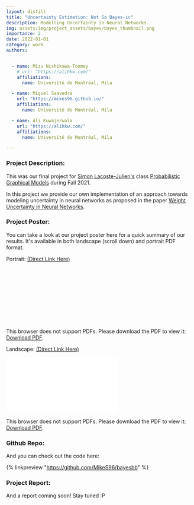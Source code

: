 ```yaml
---
layout: distill
title: "Uncertainty Estimation: Not So Bayes-ic"
description: Modelling Uncertainty in Neural Networks.
img: assets/img/project_assets/bayes/bayes_thumbnail.png
importance: 2
date: 2022-01-01
category: work
authors:


  - name: Mizu Nishikawa-Toomey
    # url: "https://alihkw.com/"
    affiliations:
      name: Université de Montréal, Mila

  - name: Miguel Saavedra
    url: "https://mikes96.github.io/"
    affiliations:
      name: Université de Montréal, Mila 

  - name: Ali Kuwajerwala
    url: "https://alihkw.com/"
    affiliations:
      name: Université de Montréal, Mila

---
```

### Project Description:


This was our final project for [Simon Lacoste-Julien's](http://www.iro.umontreal.ca/~slacoste/) class [Probabilistic Graphical Models](http://www.iro.umontreal.ca/~slacoste/teaching/ift6269/A21/) during Fall 2021.

In this project we provide our own implementation of an approach towards modeling uncertainty in neural networks as proposed in the paper [Weight Uncertainty in Neural Networks](https://arxiv.org/abs/1505.05424).


### Project Poster:

You can take a look at our project poster here for a quick summary of our results. It's available in both landscape (scroll down) and portrait PDF format.

Portrait: [(Direct Link Here)](/assets/img/project_assets/bayes/bayes_poster_long.pdf)


<object data="/assets/img/project_assets/bayes/bayes_poster_long.pdf" type="application/pdf" width="700px" height="700px">
    <embed src="/assets/img/project_assets/bayes/bayes_poster_long.pdf">
        <p>This browser does not support PDFs. Please download the PDF to view it: <a href="http://alihkw.com/assets/img/project_assets/bayes/bayes_poster_long.pdf">Download PDF</a>.</p>
    </embed>
</object>

Landscape: [(Direct Link Here)](/assets/img/project_assets/bayes/bayes_poster.pdf)

<object data="/assets/img/project_assets/bayes/bayes_poster.pdf" type="application/pdf" width="700px" height="700px">
    <embed src="/assets/img/project_assets/bayes/bayes_poster.pdf">
        <p>This browser does not support PDFs. Please download the PDF to view it: <a href="http://alihkw.com/assets/img/project_assets/bayes/bayes_poster.pdf">Download PDF</a>.</p>
    </embed>
</object>



### Github Repo:

And you can check out the code here:

{% linkpreview "https://github.com/MikeS96/bayesbb" %}


### Project Report:

And a report coming soon! Stay tuned :P

<!-- ### Poster Image (PNG)

You may wanna open this in a new tab

<div class="row">
    <div class="col-sm mt-3 mt-md-0">
        <img class="img-fluid rounded z-depth-1" src="{{ '/assets/img/project_assets/bayes/bayes_poster.png' | relative_url }}" alt="" title="PGM Final Project Poster"/>
    </div>
</div>
<div class="caption">
    "Uncertainty Estimation: Not So Bayes-ic"
</div> -->

<!-- assets/img/project_assets/

Every project has a beautiful feature showcase page.
It's easy to include images in a flexible 3-column grid format.
Make your photos 1/3, 2/3, or full width.

To give your project a background in the portfolio page, just add the img tag to the front matter like so:

    ---
    layout: page
    title: project
    description: a project with a background image
    img: /assets/img/12.jpg
    ---

<div class="row">
    <div class="col-sm mt-3 mt-md-0">
        <img class="img-fluid rounded z-depth-1" src="{{ '/assets/img/1.jpg' | relative_url }}" alt="" title="example image"/>
    </div>
    <div class="col-sm mt-3 mt-md-0">
        <img class="img-fluid rounded z-depth-1" src="{{ '/assets/img/3.jpg' | relative_url }}" alt="" title="example image"/>
    </div>
    <div class="col-sm mt-3 mt-md-0">
        <img class="img-fluid rounded z-depth-1" src="{{ '/assets/img/5.jpg' | relative_url }}" alt="" title="example image"/>
    </div>
</div>
<div class="caption">
    Caption photos easily. On the left, a road goes through a tunnel. Middle, leaves artistically fall in a hipster photoshoot. Right, in another hipster photoshoot, a lumberjack grasps a handful of pine needles.
</div>
<div class="row">
    <div class="col-sm mt-3 mt-md-0">
        <img class="img-fluid rounded z-depth-1" src="{{ '/assets/img/project_assets/bayes_poster-1.png' | relative_url }}" alt="" title="example image"/>
    </div>
</div>
<div class="caption">
    This image can also have a caption. It's like magic.
</div>

You can also put regular text between your rows of images.
Say you wanted to write a little bit about your project before you posted the rest of the images.
You describe how you toiled, sweated, *bled* for your project, and then... you reveal it's glory in the next row of images.


<div class="row justify-content-sm-center">
    <div class="col-sm-8 mt-3 mt-md-0">
        <img class="img-fluid rounded z-depth-1" src="{{ '/assets/img/6.jpg' | relative_url }}" alt="" title="example image"/>
    </div>
    <div class="col-sm-4 mt-3 mt-md-0">
        <img class="img-fluid rounded z-depth-1" src="{{ '/assets/img/11.jpg' | relative_url }}" alt="" title="example image"/>
    </div>
</div>
<div class="caption">
    You can also have artistically styled 2/3 + 1/3 images, like these.
</div>


The code is simple.
Just wrap your images with `<div class="col-sm">` and place them inside `<div class="row">` (read more about the <a href="https://getbootstrap.com/docs/4.4/layout/grid/" target="_blank">Bootstrap Grid</a> system).
To make images responsive, add `img-fluid` class to each; for rounded corners and shadows use `rounded` and `z-depth-1` classes.
Here's the code for the last row of images above:

```html
<div class="row justify-content-sm-center">
    <div class="col-sm-8 mt-3 mt-md-0">
        <img class="img-fluid rounded z-depth-1" src="{{ '/assets/img/6.jpg' | relative_url }}" alt="" title="example image"/>
    </div>
    <div class="col-sm-4 mt-3 mt-md-0">
        <img class="img-fluid rounded z-depth-1" src="{{ '/assets/img/11.jpg' | relative_url }}" alt="" title="example image"/>
    </div>
</div>
``` -->
